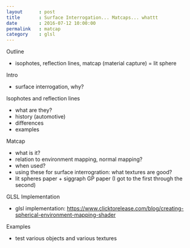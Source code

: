 ```yaml
---
layout      : post
title       : Surface Interrogation... Matcaps... whattt
date        : 2016-07-12 10:00:00
permalink   : matcap
category    : glsl
---
```


Outline
- isophotes, reflection lines, matcap (material capture) = lit sphere

Intro
- surface interrogation, why?

Isophotes and reflection lines
- what are they?
- history (automotive)
- differences
- examples

Matcap
- what is it?
- relation to environment mapping, normal mapping?
- when used?
- using these for surface interrogration: what textures are good?
- lit spheres paper + siggraph GP paper (I got to the first through the second)

GLSL Implementation
- glsl implementation: https://www.clicktorelease.com/blog/creating-spherical-environment-mapping-shader

Examples
- test various objects and various textures
